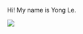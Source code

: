 Hi! My name is Yong Le.

<div>
    <img align="top" src="https://github-readme-stats.vercel.app/api?username=yong1le&count_private=true&theme=city_lights"/>
</div>
